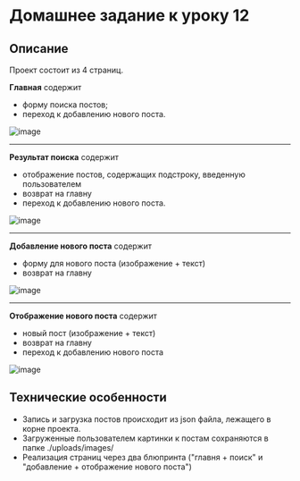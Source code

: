 # Домашнее задание к уроку 12

## Описание
Проект состоит из 4 страниц.

**Главная** содержит

* форму поиска постов;
* переход к добавлению нового поста.

![image](https://user-images.githubusercontent.com/119135881/208251191-d27f5b7f-1b01-4e70-8368-7a88dcb9fbf0.png)
___

**Результат поиска** содержит

* отображение постов, содержащих подстроку, введенную пользователем
* возврат на главну
* переход к добавлению нового поста.

![image](https://user-images.githubusercontent.com/119135881/208251181-3a6293c2-8ae5-4728-b5e5-f1b66aa4fe48.png)

___

**Добавление нового поста** содержит

* форму для нового поста (изображение + текст)
* возврат на главну

![image](https://user-images.githubusercontent.com/119135881/208251293-e5ed09ed-6807-420d-82b8-8ad9efae2269.png)

___

**Отображение нового поста** содержит

* новый пост (изображение + текст)
* возврат на главну
* переход к добавлению нового поста

![image](https://user-images.githubusercontent.com/119135881/208251365-ced32df4-2193-400f-9f7a-d52da72f4306.png)

## Технические особенности

* Запись и загрузка постов происходит из json файла, лежащего в корне проекта.
* Загруженные пользователем картинки к постам сохраняются в папке ./uploads/images/
* Реализация страниц через два блюпринта ("главня + поиск" и "добавление + отображение нового поста")
